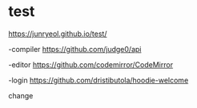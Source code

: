 # test
https://junryeol.github.io/test/


-compiler
https://github.com/judge0/api

-editor
https://github.com/codemirror/CodeMirror

-login
https://github.com/dristibutola/hoodie-welcome


change
